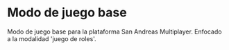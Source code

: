 # Modo de juego base
Modo de juego base para la plataforma San Andreas Multiplayer. Enfocado a la modalidad 'juego de roles'.
